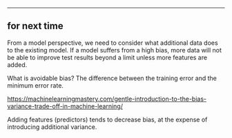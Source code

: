 


------

for next time
------


From a model perspective, we need to consider what additional data does to the existing model. If a model suffers from a high bias, more data will not be able to improve test results beyond a limit unless more features are added.

What is avoidable bias?
    The difference between the training error and the minimum error rate.

https://machinelearningmastery.com/gentle-introduction-to-the-bias-variance-trade-off-in-machine-learning/


Adding features (predictors) tends to decrease bias, 
at the expense of introducing additional variance.